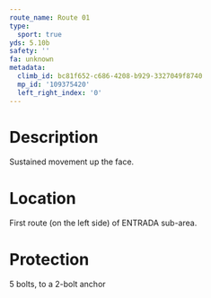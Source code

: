 ```yaml
---
route_name: Route 01
type:
  sport: true
yds: 5.10b
safety: ''
fa: unknown
metadata:
  climb_id: bc81f652-c686-4208-b929-3327049f8740
  mp_id: '109375420'
  left_right_index: '0'
---
```

# Description
Sustained movement up the face.

# Location
First route (on the left side) of ENTRADA sub-area.

# Protection
5 bolts, to a 2-bolt anchor
